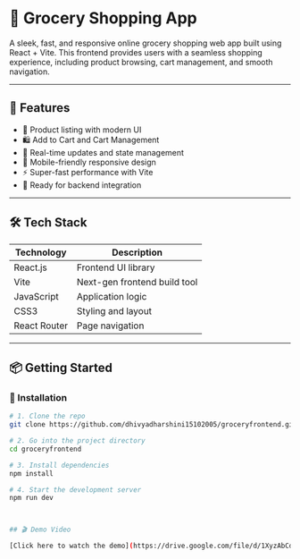 # 🛒 Grocery Shopping App

A sleek, fast, and responsive online grocery shopping web app built using React + Vite. This frontend provides users with a seamless shopping experience, including product browsing, cart management, and smooth navigation.

---

## 🚀 Features

- 🧾 Product listing with modern UI  
- 🛍️ Add to Cart and Cart Management  
- 🔄 Real-time updates and state management  
- 📱 Mobile-friendly responsive design  
- ⚡ Super-fast performance with Vite  
- 🔗 Ready for backend integration  

---

## 🛠️ Tech Stack

| Technology    | Description                      |
|---------------|----------------------------------|
| React.js      | Frontend UI library              |
| Vite          | Next-gen frontend build tool     |
| JavaScript    | Application logic                |
| CSS3          | Styling and layout               |
| React Router  | Page navigation                  |

---

## 📦 Getting Started

### 🔧 Installation

```bash
# 1. Clone the repo
git clone https://github.com/dhivyadharshini15102005/groceryfrontend.git

# 2. Go into the project directory
cd groceryfrontend

# 3. Install dependencies
npm install

# 4. Start the development server
npm run dev



## 🎬 Demo Video

[Click here to watch the demo](https://drive.google.com/file/d/1XyzAbCdEfG/view?usp=sharing)
